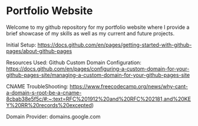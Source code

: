 # Portfolio Website

Welcome to my github repository for my portfolio website where I provide a brief showcase of my skills as well as my current and future projects. 

Initial Setup:
https://docs.github.com/en/pages/getting-started-with-github-pages/about-github-pages

Resources Used:
Github Custom Domain Configuration:
https://docs.github.com/en/pages/configuring-a-custom-domain-for-your-github-pages-site/managing-a-custom-domain-for-your-github-pages-site

CNAME TroubleShooting:
https://www.freecodecamp.org/news/why-cant-a-domain-s-root-be-a-cname-8cbab38e5f5c/#:~:text=RFC%201912%20and%20RFC%202181,and%20KEY%20RR%20records%20excepted)

Domain Provider:
domains.google.com

